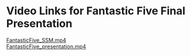 # Video Links for Fantastic Five Final Presentation  
[FantasticFive_SSM.mp4](https://www.youtube.com/watch?v=3Wq44uWLfN4&ab_channel=SSMCofC)  
[FantasticFive_presentation.mp4](https://youtu.be/0HBfA8yrAVs)
